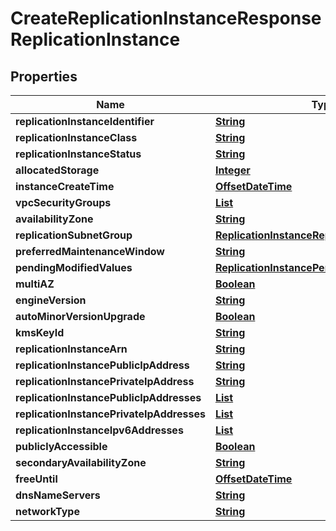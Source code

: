 

# CreateReplicationInstanceResponseReplicationInstance


## Properties

| Name | Type | Description | Notes |
|------------ | ------------- | ------------- | -------------|
|**replicationInstanceIdentifier** | [**String**](String.md) |  |  [optional] |
|**replicationInstanceClass** | [**String**](String.md) |  |  [optional] |
|**replicationInstanceStatus** | [**String**](String.md) |  |  [optional] |
|**allocatedStorage** | [**Integer**](Integer.md) |  |  [optional] |
|**instanceCreateTime** | [**OffsetDateTime**](OffsetDateTime.md) |  |  [optional] |
|**vpcSecurityGroups** | [**List**](List.md) |  |  [optional] |
|**availabilityZone** | [**String**](String.md) |  |  [optional] |
|**replicationSubnetGroup** | [**ReplicationInstanceReplicationSubnetGroup**](ReplicationInstanceReplicationSubnetGroup.md) |  |  [optional] |
|**preferredMaintenanceWindow** | [**String**](String.md) |  |  [optional] |
|**pendingModifiedValues** | [**ReplicationInstancePendingModifiedValues**](ReplicationInstancePendingModifiedValues.md) |  |  [optional] |
|**multiAZ** | [**Boolean**](Boolean.md) |  |  [optional] |
|**engineVersion** | [**String**](String.md) |  |  [optional] |
|**autoMinorVersionUpgrade** | [**Boolean**](Boolean.md) |  |  [optional] |
|**kmsKeyId** | [**String**](String.md) |  |  [optional] |
|**replicationInstanceArn** | [**String**](String.md) |  |  [optional] |
|**replicationInstancePublicIpAddress** | [**String**](String.md) |  |  [optional] |
|**replicationInstancePrivateIpAddress** | [**String**](String.md) |  |  [optional] |
|**replicationInstancePublicIpAddresses** | [**List**](List.md) |  |  [optional] |
|**replicationInstancePrivateIpAddresses** | [**List**](List.md) |  |  [optional] |
|**replicationInstanceIpv6Addresses** | [**List**](List.md) |  |  [optional] |
|**publiclyAccessible** | [**Boolean**](Boolean.md) |  |  [optional] |
|**secondaryAvailabilityZone** | [**String**](String.md) |  |  [optional] |
|**freeUntil** | [**OffsetDateTime**](OffsetDateTime.md) |  |  [optional] |
|**dnsNameServers** | [**String**](String.md) |  |  [optional] |
|**networkType** | [**String**](String.md) |  |  [optional] |



